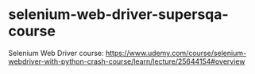 # selenium-web-driver-supersqa-course
Selenium Web Driver course: https://www.udemy.com/course/selenium-webdriver-with-python-crash-course/learn/lecture/25644154#overview
